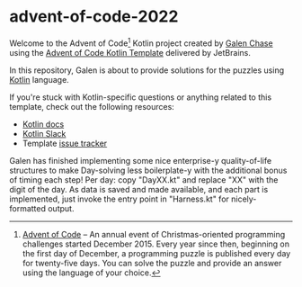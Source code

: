 # advent-of-code-2022

Welcome to the Advent of Code[^aoc] Kotlin project created by [Galen Chase][github] using the [Advent of Code Kotlin Template][template] delivered by JetBrains.

In this repository, Galen is about to provide solutions for the puzzles using [Kotlin][kotlin] language.

If you're stuck with Kotlin-specific questions or anything related to this template, check out the following resources:

- [Kotlin docs][docs]
- [Kotlin Slack][slack]
- Template [issue tracker][issues]

Galen has finished implementing some nice enterprise-y quality-of-life structures to make Day-solving less boilerplate-y with the additional bonus of timing each step! Per day: copy "DayXX.kt" and replace "XX" with the digit of the day. As data is saved and made available, and each part is implemented, just invoke the entry point in "Harness.kt" for nicely-formatted output.

[^aoc]:
    [Advent of Code][aoc] – An annual event of Christmas-oriented programming challenges started December 2015.
    Every year since then, beginning on the first day of December, a programming puzzle is published every day for twenty-five days.
    You can solve the puzzle and provide an answer using the language of your choice.

[aoc]: https://adventofcode.com
[docs]: https://kotlinlang.org/docs/home.html
[github]: https://github.com/chasegn
[issues]: https://github.com/kotlin-hands-on/advent-of-code-kotlin-template/issues
[kotlin]: https://kotlinlang.org
[slack]: https://surveys.jetbrains.com/s3/kotlin-slack-sign-up
[template]: https://github.com/kotlin-hands-on/advent-of-code-kotlin-template
